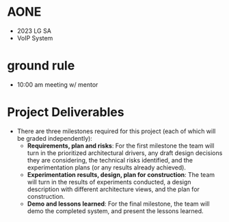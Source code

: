 
# AONE
- 2023 LG SA 
- VoIP System

# ground rule
- 10:00 am meeting w/ mentor

# Project Deliverables
- There are three milestones required for this project (each of which will be graded independently):
  - **Requirements, plan and risks**: For the first milestone the team will turn in the prioritized architectural drivers, any draft design decisions they are considering, the technical risks identified, and the experimentation plans (or any results already achieved).
  - **Experimentation results, design, plan for construction**: The team will turn in the results of experiments conducted, a design description with different architecture views, and the plan for construction.
  - **Demo and lessons learned**: For the final milestone, the team will demo the completed system, and present the lessons learned.
